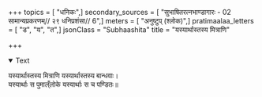 +++
topics = [ "धनिकः",]
secondary_sources = [ "सुभाषितरत्नभाण्डागारः -  02 सामान्यप्रकरणम्// २९ धनिप्रशंसा// 6",]
meters = [ "अनुष्टुप् (श्लोक)",]
pratimaalaa_letters = [ "ड", "य", "त",]
jsonClass = "Subhaashita"
title = "यस्यार्थास्तस्य मित्राणि"

+++

<details open><summary>Text</summary>

यस्यार्थास्तस्य मित्राणि यस्यार्थास्तस्य बान्धवाः।  
यस्यार्थाः स पुमाल्ँलोके यस्यार्थाः स च पण्डितः॥
</details>
